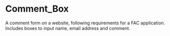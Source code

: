 # Comment_Box
A comment form on a website, following requirements for a FAC application. Includes boxes to input name, email address and comment.
